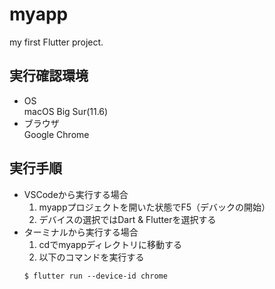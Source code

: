 # myapp

my first Flutter project.

## 実行確認環境  
- OS  
    macOS Big Sur(11.6)  
- ブラウザ  
    Google Chrome
## 実行手順

- VSCodeから実行する場合  
    1. myappプロジェクトを開いた状態でF5（デバックの開始）
    1. デバイスの選択ではDart & Flutterを選択する  
- ターミナルから実行する場合  
    1. cdでmyappディレクトリに移動する
    1. 以下のコマンドを実行する  
    ```
    $ flutter run --device-id chrome
    ```
